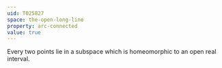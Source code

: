 ```yaml
---
uid: T025827
space: the-open-long-line
property: arc-connected
value: true
---
```

Every two points lie in a subspace which is homeomorphic to an open real interval.

